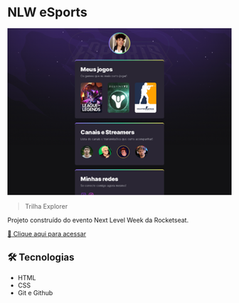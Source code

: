 
# NLW eSports

![preview](./github/Preview.png)

> Trilha Explorer

Projeto construído do evento Next Level Week da Rocketseat.

[🔗 Clique aqui para acessar](https://lucadboer.github.io/NLW-eSports-Explorer/)


## 🛠 Tecnologias

- HTML
- CSS
- Git e Github

